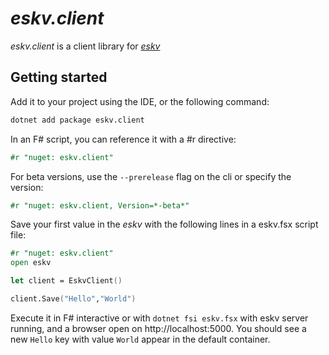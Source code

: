 ﻿# _eskv.client_

_eskv.client_ is a client library for [_eskv_](https://www.nuget.org/packages/eskv)

## Getting started

Add it to your project using the IDE, or the following command:
``` bash
dotnet add package eskv.client
```

In an F# script, you can reference it with a #r directive:
``` fsharp
#r "nuget: eskv.client"
```

For beta versions, use the `--prerelease` flag on the cli or specify the version:
``` fsharp
#r "nuget: eskv.client, Version=*-beta*"
```

Save your first value in the _eskv_ with the following lines in a eskv.fsx script file:
 
``` fsharp
#r "nuget: eskv.client"
open eskv

let client = EskvClient()

client.Save("Hello","World")
```

Execute it in F# interactive or with `dotnet fsi eskv.fsx` with eskv server running, and a browser open on http://localhost:5000. You should see a new `Hello` key with value `World` appear in the default container.



